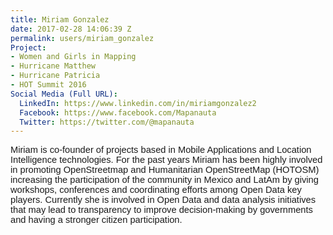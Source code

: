 ```yaml
---
title: Miriam Gonzalez
date: 2017-02-28 14:06:39 Z
permalink: users/miriam_gonzalez
Project:
- Women and Girls in Mapping
- Hurricane Matthew
- Hurricane Patricia
- HOT Summit 2016
Social Media (Full URL):
  LinkedIn: https://www.linkedin.com/in/miriamgonzalez2
  Facebook: https://www.facebook.com/Mapanauta
  Twitter: https://twitter.com/@mapanauta
---
```


<p><span id="docs-internal-guid-0f272b5e-21b1-3b9b-02dd-c1245ce21cef" style="font-weight: normal;"><span style="font-size: 11pt; font-family: Arial; background-color: transparent; font-weight: 400; font-style: normal; font-variant-ligatures: normal; font-variant-caps: normal; white-space: pre-wrap;">Miriam is co-founder of projects based in Mobile Applications and Location Intelligence technologies. For the past years Miriam has been highly involved in promoting OpenStreetmap and Humanitarian OpenStreetMap (HOTOSM) increasing the participation of the community in Mexico and LatAm by giving workshops, conferences and coordinating efforts among Open Data key players. Currently she is involved in Open Data and data analysis initiatives that may lead to transparency to improve decision-making by governments and having a stronger citizen participation.</span></span></p>

